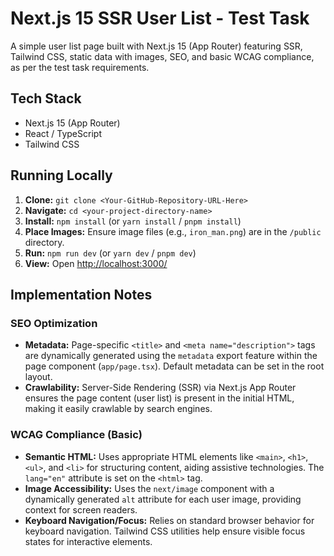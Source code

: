 # Next.js 15 SSR User List - Test Task

A simple user list page built with Next.js 15 (App Router) featuring SSR, Tailwind CSS, static data with images, SEO, and basic WCAG compliance, as per the test task requirements.

## Tech Stack

- Next.js 15 (App Router)
- React / TypeScript
- Tailwind CSS


## Running Locally

1.  **Clone:** `git clone <Your-GitHub-Repository-URL-Here>`
2.  **Navigate:** `cd <your-project-directory-name>`
3.  **Install:** `npm install` (or `yarn install` / `pnpm install`)
4.  **Place Images:** Ensure image files (e.g., `iron_man.png`) are in the `/public` directory.
5.  **Run:** `npm run dev` (or `yarn dev` / `pnpm dev`)
6.  **View:** Open [http://localhost:3000/](http://localhost:3000/)

## Implementation Notes

### SEO Optimization

- **Metadata:** Page-specific `<title>` and `<meta name="description">` tags are dynamically generated using the `metadata` export feature within the page component (`app/page.tsx`). Default metadata can be set in the root layout.
- **Crawlability:** Server-Side Rendering (SSR) via Next.js App Router ensures the page content (user list) is present in the initial HTML, making it easily crawlable by search engines.

### WCAG Compliance (Basic)

- **Semantic HTML:** Uses appropriate HTML elements like `<main>`, `<h1>`, `<ul>`, and `<li>` for structuring content, aiding assistive technologies. The `lang="en"` attribute is set on the `<html>` tag.
- **Image Accessibility:** Uses the `next/image` component with a dynamically generated `alt` attribute for each user image, providing context for screen readers.
- **Keyboard Navigation/Focus:** Relies on standard browser behavior for keyboard navigation. Tailwind CSS utilities help ensure visible focus states for interactive elements.
